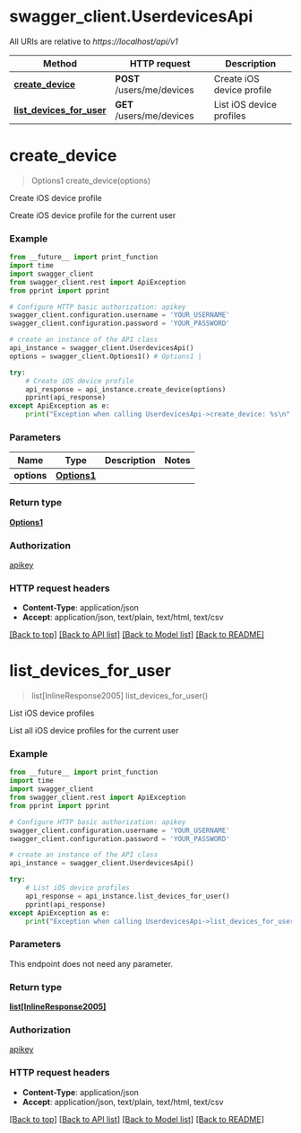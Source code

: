 # swagger_client.UserdevicesApi

All URIs are relative to *https://localhost/api/v1*

Method | HTTP request | Description
------------- | ------------- | -------------
[**create_device**](UserdevicesApi.md#create_device) | **POST** /users/me/devices | Create iOS device profile
[**list_devices_for_user**](UserdevicesApi.md#list_devices_for_user) | **GET** /users/me/devices | List iOS device profiles


# **create_device**
> Options1 create_device(options)

Create iOS device profile

Create iOS device profile for the current user

### Example 
```python
from __future__ import print_function
import time
import swagger_client
from swagger_client.rest import ApiException
from pprint import pprint

# Configure HTTP basic authorization: apikey
swagger_client.configuration.username = 'YOUR_USERNAME'
swagger_client.configuration.password = 'YOUR_PASSWORD'

# create an instance of the API class
api_instance = swagger_client.UserdevicesApi()
options = swagger_client.Options1() # Options1 | 

try: 
    # Create iOS device profile
    api_response = api_instance.create_device(options)
    pprint(api_response)
except ApiException as e:
    print("Exception when calling UserdevicesApi->create_device: %s\n" % e)
```

### Parameters

Name | Type | Description  | Notes
------------- | ------------- | ------------- | -------------
 **options** | [**Options1**](Options1.md)|  | 

### Return type

[**Options1**](Options1.md)

### Authorization

[apikey](../README.md#apikey)

### HTTP request headers

 - **Content-Type**: application/json
 - **Accept**: application/json, text/plain, text/html, text/csv

[[Back to top]](#) [[Back to API list]](../README.md#documentation-for-api-endpoints) [[Back to Model list]](../README.md#documentation-for-models) [[Back to README]](../README.md)

# **list_devices_for_user**
> list[InlineResponse2005] list_devices_for_user()

List iOS device profiles

List all iOS device profiles for the current user

### Example 
```python
from __future__ import print_function
import time
import swagger_client
from swagger_client.rest import ApiException
from pprint import pprint

# Configure HTTP basic authorization: apikey
swagger_client.configuration.username = 'YOUR_USERNAME'
swagger_client.configuration.password = 'YOUR_PASSWORD'

# create an instance of the API class
api_instance = swagger_client.UserdevicesApi()

try: 
    # List iOS device profiles
    api_response = api_instance.list_devices_for_user()
    pprint(api_response)
except ApiException as e:
    print("Exception when calling UserdevicesApi->list_devices_for_user: %s\n" % e)
```

### Parameters
This endpoint does not need any parameter.

### Return type

[**list[InlineResponse2005]**](InlineResponse2005.md)

### Authorization

[apikey](../README.md#apikey)

### HTTP request headers

 - **Content-Type**: application/json
 - **Accept**: application/json, text/plain, text/html, text/csv

[[Back to top]](#) [[Back to API list]](../README.md#documentation-for-api-endpoints) [[Back to Model list]](../README.md#documentation-for-models) [[Back to README]](../README.md)

